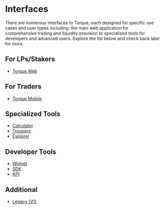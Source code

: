 # Interfaces

<div class="intro-description">
There are numerous interfaces to Torque, each designed for specific use cases and user types including: the main web application for comprehensive trading and liquidity provision to specialized tools for developers and advanced users. Explore the list below and check back later for more.
</div>

## For LPs/Stakers

- [Torque Web](https://torque.fi)

## For Traders

- [Torque Mobile](#)

## Specialized Tools

<!-- - [Chat](https://chat.torque.fi) -->
- [Calculator](https://calculator.torque.fi)
- [Troopers](https://mint.torque.fi)
- [Explorer](https://explorer.torque.fi)

## Developer Tools

- [Widget](https://widget.torque.fi)
- [SDK](https://github.com/torquefi/torque_sdk)
- [API](https://api.torque.fi)

## Additional

- [Legacy (V1)](https://legacy.torque.fi)